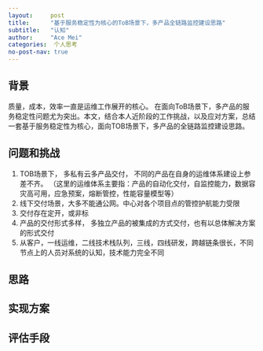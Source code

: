 ```yaml
---
layout:     post
title:      "基于服务稳定性为核心的ToB场景下，多产品全链路监控建设思路"
subtitle:   "认知"
author:     "Ace Mei"
categories:  个人思考
no-post-nav: true
---
```






## 背景

质量，成本，效率一直是运维工作展开的核心。 在面向ToB场景下，多产品的服务稳定性问题尤为突出。本文，结合本人近阶段的工作挑战，以及应对方案，总结一套基于服务稳定性为核心，面向TOB场景下，多产品的全链路监控建设思路。

## 问题和挑战

1. TOB场景下， 多私有云多产品交付， 不同的产品在自身的运维体系建设上参差不齐。
（这里的运维体系主要指：产品的自动化交付，自监控能力，数据容灾高可用，应急预案，熔断管控，性能容量模型等）
2. 线下交付场景，大多不能通公网。中心对各个项目点的管控护航能力受限
3. 交付存在定开，或非标
4. 产品的交付形式多样， 多独立产品的被集成的方式交付，也有以总体解决方案的形式交付 
5. 从客户，一线运维，二线技术栈队列，三线，四线研发，跨越链条很长，不同节点上的人员对系统的认知，技术能力完全不同

## 思路



## 实现方案

## 评估手段